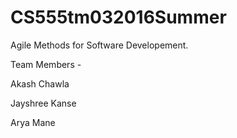 # CS555tm032016Summer
Agile Methods for Software Developement.

Team Members -

Akash Chawla

Jayshree Kanse

Arya Mane

